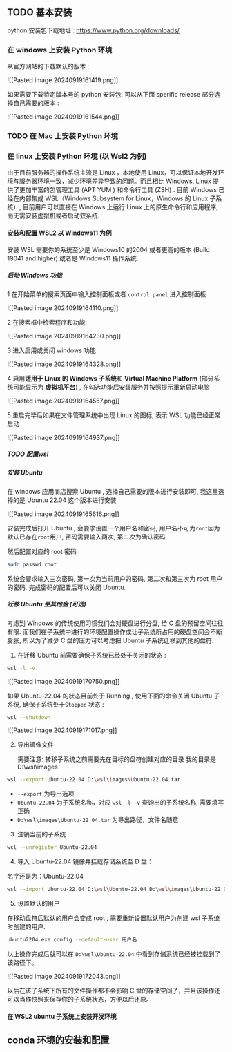 
## TODO 基本安装

python 安装包下载地址 : https://www.python.org/downloads/


### 在 windows 上安装 Python 环境

从官方网站的下载默认的版本 : 

![[Pasted image 20240919161419.png]]

如果需要下载特定版本号的 python 安装包, 可以从下面 sperific release 部分选择自己需要的版本 :  

![[Pasted image 20240919161544.png]]


### TODO 在 Mac 上安装 Python 环境



### 在 linux 上安装 Python 环境 (以 Wsl2 为例)

由于目前服务器的操作系统主流是 Linux ，本地使用 Linux，可以保证本地开发环境与服务器环境一致，减少环境差异导致的问题。而且相比 Windows, Linux 提供了更加丰富的包管理工具  (APT YUM ) 和命令行工具 (ZSH) . 目前 Windows 已经在内部集成 WSL（Windows Subsystem for Linux，Windows 的 Linux 子系统）, 目前用户可以直接在 Windows 上运行 Linux 上的原生命令行和应用程序, 而无需安装虚拟机或者启动双系统.

#### 安装和配置 WSL2 以 Windows11 为例

安装 WSL 需要你的系统至少是 Windows10 的2004 或者更高的版本 (Build 19041 and higher) 或者是 Windows11 操作系统.

##### 启动 Windows 功能

1 在开始菜单的搜索页面中输入控制面板或者 `control panel` 进入控制面板

![[Pasted image 20240919164110.png]]

2 在搜索框中检索程序和功能:

![[Pasted image 20240919164230.png]]

3 进入启用或关闭 windows 功能

![[Pasted image 20240919164328.png]]

4 启用**适用于 Linux 的 Windows 子系统**和 **Virtual Machine Platform** (部分系统可能显示为 **虚拟机平台**) , 在勾选功能后安装服务并按照提示重新启动电脑


![[Pasted image 20240919164557.png]]

5 重启完毕后如果在文件管理系统中出现 Linux 的图标, 表示 WSL 功能已经正常启动

![[Pasted image 20240919164937.png]]


##### TODO 配置wsl

##### 安装 Ubuntu 

在 windows 应用商店搜索 Ubuntu , 选择自己需要的版本进行安装即可, 我这里选择的是 Ubuntu 22.04 这个版本进行安装

![[Pasted image 20240919165616.png]]

安装完成后打开 Ubuntu , 会要求设置一个用户名和密码, 用户名不可为`root`因为默认已存在`root`用户, 密码需要输入两次, 第二次为确认密码

然后配置对应的 root 密码 : 

```sh
sudo passwd root
```

系统会要求输入三次密码, 第一次为当前用户的密码, 第二次和第三次为 root 用户的密码. 完成密码的配置后可以关闭 Ubuntu.

##### 迁移 Ubuntu 至其他盘 (可选)

考虑到 Windows 的传统使用习惯我们会对硬盘进行分盘, 给 C 盘的预留空间往往有限. 而我们在子系统中进行的环境配置操作或让子系统所占用的硬盘空间会不断膨胀, 所以为了减少 C 盘的压力可以考虑把 Ubuntu 子系统迁移到其他的盘符.

1. 在迁移 Ubuntu 前需要确保子系统已经处于关闭的状态 : 

```sh
wsl -l -v
```

![[Pasted image 20240919170750.png]]

如果 Ubuntu-22.04 的状态目前处于 Running , 使用下面的命令关闭 Ubuntu 子系统, 确保子系统处于`Stopped` 状态 :

```sh
wsl --shutdown
```

![[Pasted image 20240919171017.png]]

2. 导出镜像文件

	需要注意:
	转移子系统之前需要先在目标的盘符创建对应的目录 我的目录是 D:\wsl\images

```sh
wsl --export Ubuntu-22.04 D:\wsl\images\Ubuntu-22.04.tar
```

- `--export` 为导出选项
- `Ubuntu-22.04` 为子系统名称，对应 `wsl -l -v` 查询出的子系统名称, 需要填写正确
- `D:\wsl\images\Ubuntu-22.04.tar` 为导出路径，文件名随意

3. 注销当前的子系统

```sh
wsl --unregister Ubuntu-22.04
```

4. 导入 Ubuntu-22.04 镜像并挂载存储系统至 D 盘：  

名字还是为：Ubuntu-22.04

```sh
wsl --import Ubuntu-22.04 D:\wsl\Ubuntu-22.04 D:\wsl\images\Ubuntu-22.04.tar
```

5. 设置默认的用户

在移动盘符后默认的用户会变成 root , 需要重新设置默认用户为创建 wsl 子系统时创建的用户.

```sh
ubuntu2204.exe config --default-user 用户名
```

以上操作完成后就可以在 `D:\wsl\Ubuntu-22.04` 中看到存储系统已经被挂载到了该路径下。

![[Pasted image 20240919172043.png]]

以后在该子系统下所有的文件操作都不会影响 C 盘的存储空间了，并且该操作还可以当作快照来保存你的子系统状态，方便以后还原。




#### 在 WSL2 ubuntu 子系统上安装开发环境









## conda 环境的安装和配置




